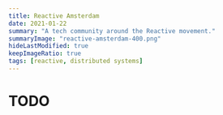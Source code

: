 ```yaml
---
title: Reactive Amsterdam
date: 2021-01-22
summary: "A tech community around the Reactive movement."
summaryImage: "reactive-amsterdam-400.png"
hideLastModified: true
keepImageRatio: true
tags: [reactive, distributed systems]
---
```


# TODO